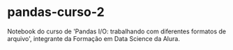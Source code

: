 # pandas-curso-2
Notebook do curso de 'Pandas I/O: trabalhando com diferentes formatos de arquivo', integrante da Formação em Data Science da Alura.
